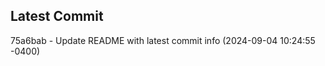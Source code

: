 
## Latest Commit
75a6bab - Update README with latest commit info (2024-09-04 10:24:55 -0400) <Yunxi-Zhou>
